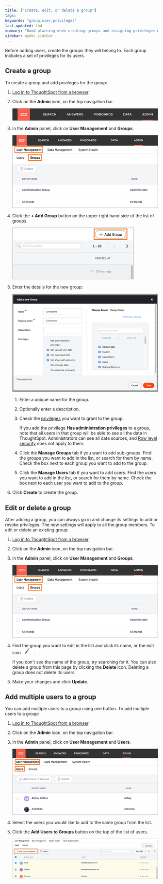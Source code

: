 ```yaml
---
title: ["Create, edit, or delete a group"]
tags:
keywords: "group,user,privileges"
last_updated: tbd
summary: "Good planning when creating groups and assigning privileges will pay off in ease of administration and a better search experience."
sidebar: mydoc_sidebar
---
```

Before adding users, create the groups they will belong to. Each group includes a set of privileges for its users.


## Create a group

To create a group and add privileges for the group:

1. [Log in to ThoughtSpot from a browser](../setup/accessing.html#).
2. Click on the **Admin** icon, on the top navigation bar.

    ![](../../shared/conrefs/../../images/admin_icon.png)

3.  In the **Admin** panel, click on **User Management** and **Groups**.

    ![](../../shared/conrefs/../../images/manage_groups_3.2.png "Manage Groups")

4. Click the **+ Add Group** button on the upper right hand side of the list of groups.

     ![](../../images/add_group_3.2.png "Add a new Group")

5. Enter the details for the new group:

     ![](../../images/new_group_dialogue_3.2.png "Enter Group details")

    1. Enter a unique name for the group.
    2. Optionally enter a description.
    3. Check the [privileges](about_privileges.html#) you want to grant to the group.

        If you add the privilege **Has administration privileges** to a group, note that all users in that group will be able to see all the data in ThoughtSpot. Administrators can see all data sources, and [Row level security](../data_security/about_row_security.html#) does not apply to them.

    4. Click the **Manage Groups** tab if you want to add sub-groups. Find the groups you want to add in the list, or search for them by name. Check the box next to each group you want to add to the group.
    5. Click the **Manage Users** tab if you want to add users. Find the users you want to add in the list, or search for them by name. Check the box next to each user you want to add to the group.

6. Click **Create** to create the group.

## Edit or delete a group

After adding a group, you can always go in and change its settings to add or revoke privileges. The new settings will apply to all the group members. To edit or delete an existing group:

1. [Log in to ThoughtSpot from a browser](../setup/accessing.html#).
2. Click on the **Admin** icon, on the top navigation bar.
3. In the **Admin** panel, click on **User Management** and **Groups**.

    ![](../../shared/conrefs/../../images/manage_groups_3.2.png "Manage Groups")

4. Find the group you want to edit in the list and click its name, or the edit icon ![](../../images/edit_icon.png).

   If you don't see the name of the group, try searching for it. You can also delete a group from this page by clicking the **Delete** icon. Deleting a group does not delete its users.

5. Make your changes and click **Update**.


## Add multiple users to a group

You can add multiple users to a group using one button. To add multiple users to a group:

1. [Log in to ThoughtSpot from a browser](../setup/accessing.html#).
2. Click on the **Admin** icon, on the top navigation bar.
3.  In the **Admin** panel, click on **User Management** and **Users**.

     ![](../../shared/conrefs/../../images/manage_users_3.2.png "Manage Users")

4. Select the users you would like to add to the same group from the list.
5. Click the **Add Users to Groups** button on the top of the list of users.

     ![](../../images/add_multiple_users_to_a_group.png "Add a new User")

